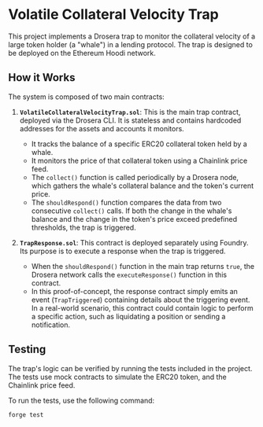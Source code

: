 # Volatile Collateral Velocity Trap

This project implements a Drosera trap to monitor the collateral velocity of a large token holder (a "whale") in a lending protocol. The trap is designed to be deployed on the Ethereum Hoodi network.

## How it Works

The system is composed of two main contracts:

1.  **`VolatileCollateralVelocityTrap.sol`**: This is the main trap contract, deployed via the Drosera CLI. It is stateless and contains hardcoded addresses for the assets and accounts it monitors.
    *   It tracks the balance of a specific ERC20 collateral token held by a whale.
    *   It monitors the price of that collateral token using a Chainlink price feed.
    *   The `collect()` function is called periodically by a Drosera node, which gathers the whale's collateral balance and the token's current price.
    *   The `shouldRespond()` function compares the data from two consecutive `collect()` calls. If both the change in the whale's balance and the change in the token's price exceed predefined thresholds, the trap is triggered.

2.  **`TrapResponse.sol`**: This contract is deployed separately using Foundry. Its purpose is to execute a response when the trap is triggered.
    *   When the `shouldRespond()` function in the main trap returns `true`, the Drosera network calls the `executeResponse()` function in this contract.
    *   In this proof-of-concept, the response contract simply emits an event (`TrapTriggered`) containing details about the triggering event. In a real-world scenario, this contract could contain logic to perform a specific action, such as liquidating a position or sending a notification.

## Testing

The trap's logic can be verified by running the tests included in the project. The tests use mock contracts to simulate the ERC20 token, and the Chainlink price feed.

To run the tests, use the following command:

```bash
forge test
```